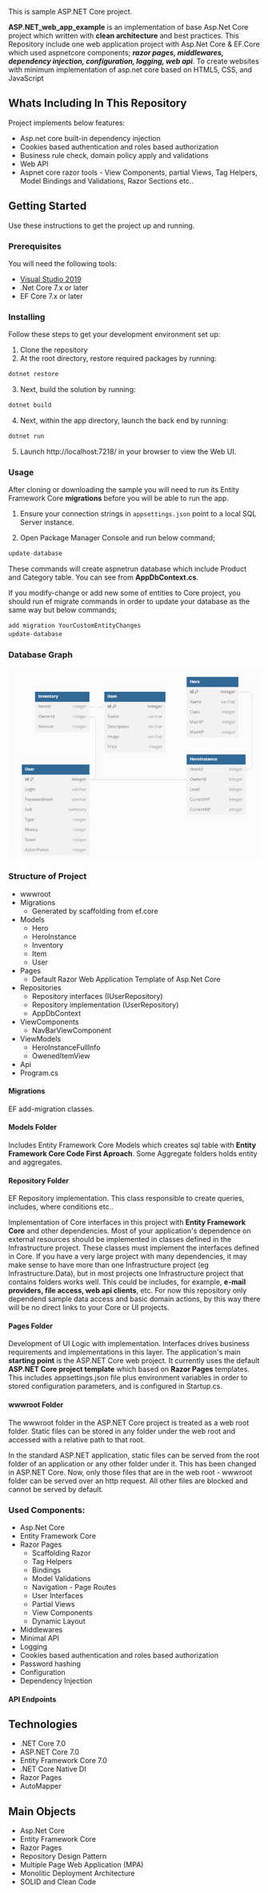 This is sample ASP.NET Core project.

**ASP.NET_web_app_example** is an implementation of base Asp.Net Core project which written with **clean architecture** and best practices.
This Repository include one web application project with Asp.Net Core & EF.Core which used aspnetcore components; ***razor pages, middlewares, dependency injection, configuration, logging, web api***. To create websites with minimum implementation of asp.net core based on HTML5, CSS, and JavaScript

## Whats Including In This Repository
Project implements below features:
* Asp.net core built-in dependency injection
* Cookies based authentication and roles based authorization
* Business rule check, domain policy apply and validations
* Web API
* Aspnet core razor tools - View Components, partial Views, Tag Helpers, Model Bindings and Validations, Razor Sections etc..  

## Getting Started
Use these instructions to get the project up and running.

### Prerequisites
You will need the following tools:

* [Visual Studio 2019](https://visualstudio.microsoft.com/downloads/)
* .Net Core 7.x or later
* EF Core 7.x or later

### Installing
Follow these steps to get your development environment set up:
1. Clone the repository
2. At the root directory, restore required packages by running:
```csharp
dotnet restore
```
3. Next, build the solution by running:
```csharp
dotnet build
```
4. Next, within the app directory, launch the back end by running:
```csharp
dotnet run
```
5. Launch http://localhost:7218/ in your browser to view the Web UI.


### Usage
After cloning or downloading the sample you will need to run its Entity Framework Core **migrations** before you will be able to run the app.

1. Ensure your connection strings in ```appsettings.json``` point to a local SQL Server instance.

2. Open Package Manager Console and run below command;

```csharp
update-database
```

These commands will create aspnetrun database which include Product and Category table. You can see from **AppDbContext.cs**.

If you modify-change or add new some of entities to Core project, you should run ef migrate commands in order to update your database as the same way but below commands;
```csharp
add migration YourCustomEntityChanges
update-database
```

### Database Graph
![alt text](https://github.com/Vlad311010/ASP.NET_web_app_example/blob/master/app/DbGraph.png?raw=true)

### Structure of Project
* wwwroot
* Migrations
    * Generated by scaffolding from ef.core    
* Models
    * Hero
    * HeroInstance
    * Inventory
    * Item
    * User
* Pages
    * Default Razor Web Application Template of Asp.Net Core
* Repositories
    * Repository interfaces (IUserRepository)
    * Repository implementation (UserRepository)
    * AppDbContext
* ViewComponents
    * NavBarViewComponent
* ViewModels
    * HeroInstanceFullInfo
    * OwenedItemView
* Api
* Program.cs
 

#### Migrations
EF add-migration classes.


#### Models Folder
Includes Entity Framework Core Models which creates sql table with **Entity Framework Core Code First Aproach**. Some Aggregate folders holds entity and aggregates.

#### Repository Folder
EF Repository implementation. This class responsible to create queries, includes, where conditions etc..

Implementation of Core interfaces in this project with **Entity Framework Core** and other dependencies.
Most of your application's dependence on external resources should be implemented in classes defined in the Infrastructure project. These classes must implement the interfaces defined in Core. If you have a very large project with many dependencies, it may make sense to have more than one Infrastructure project (eg Infrastructure.Data), but in most projects one Infrastructure project that contains folders works well.
This could be includes, for example, **e-mail providers, file access, web api clients**, etc. For now this repository only dependend sample data access and basic domain actions, by this way there will be no direct links to your Core or UI projects.

#### Pages Folder
Development of UI Logic with implementation. Interfaces drives business requirements and implementations in this layer.
The application's main **starting point** is the ASP.NET Core web project. It currently uses the default **ASP.NET Core project template** which based on **Razor Pages** templates. This includes appsettings.json file plus environment variables in order to stored configuration parameters, and is configured in Startup.cs.

#### wwwroot Folder
The wwwroot folder in the ASP.NET Core project is treated as a web root folder. Static files can be stored in any folder under the web root and accessed with a relative path to that root.

In the standard ASP.NET application, static files can be served from the root folder of an application or any other folder under it. This has been changed in ASP.NET Core. Now, only those files that are in the web root - wwwroot folder can be served over an http request. All other files are blocked and cannot be served by default.


### Used Components:
* Asp.Net Core
* Entity Framework Core
* Razor Pages
    * Scaffolding Razor
    * Tag Helpers
    * Bindings
    * Model Validations
    * Navigation - Page Routes
    * User Interfaces
    * Partial Views
    * View Components
    * Dynamic Layout
* Middlewares
* Minimal API
* Logging
* Cookies based authentication and roles based authorization
* Password hashing
* Configuration
* Dependency Injection

#### API Endpoints

## Technologies
* .NET Core 7.0
* ASP.NET Core 7.0
* Entity Framework Core 7.0 
* .NET Core Native DI
* Razor Pages
* AutoMapper

## Main Objects
* Asp.Net Core
* Entity Framework Core
* Razor Pages   
* Repository Design Pattern
* Multiple Page Web Application (MPA)
* Monolitic Deployment Architecture
* SOLID and Clean Code

